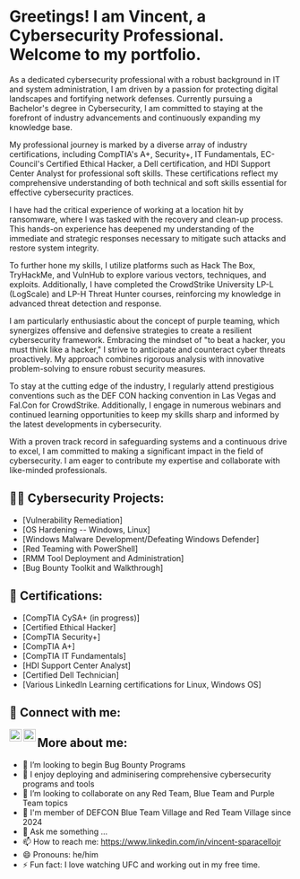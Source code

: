 <h1>Greetings! I am Vincent, a Cybersecurity Professional. Welcome to my portfolio. </h1>

</h2> As a dedicated cybersecurity professional with a robust background in IT and system administration, I am driven by a passion for protecting digital landscapes and fortifying network defenses. Currently pursuing a Bachelor's degree in Cybersecurity, I am committed to staying at the forefront of industry advancements and continuously expanding my knowledge base.

My professional journey is marked by a diverse array of industry certifications, including CompTIA's A+, Security+, IT Fundamentals, EC-Council's Certified Ethical Hacker, a Dell certification, and HDI Support Center Analyst for professional soft skills. These certifications reflect my comprehensive understanding of both technical and soft skills essential for effective cybersecurity practices.

I have had the critical experience of working at a location hit by ransomware, where I was tasked with the recovery and clean-up process. This hands-on experience has deepened my understanding of the immediate and strategic responses necessary to mitigate such attacks and restore system integrity.

To further hone my skills, I utilize platforms such as Hack The Box, TryHackMe, and VulnHub to explore various vectors, techniques, and exploits. Additionally, I have completed the CrowdStrike University LP-L (LogScale) and LP-H Threat Hunter courses, reinforcing my knowledge in advanced threat detection and response.

I am particularly enthusiastic about the concept of purple teaming, which synergizes offensive and defensive strategies to create a resilient cybersecurity framework. Embracing the mindset of "to beat a hacker, you must think like a hacker," I strive to anticipate and counteract cyber threats proactively. My approach combines rigorous analysis with innovative problem-solving to ensure robust security measures.

To stay at the cutting edge of the industry, I regularly attend prestigious conventions such as the DEF CON hacking convention in Las Vegas and Fal.Con for CrowdStrike. Additionally, I engage in numerous webinars and continued learning opportunities to keep my skills sharp and informed by the latest developments in cybersecurity.

With a proven track record in safeguarding systems and a continuous drive to excel, I am committed to making a significant impact in the field of cybersecurity. I am eager to contribute my expertise and collaborate with like-minded professionals. </h2>

<h2>👨‍💻 Cybersecurity Projects:</h2>

  - [Vulnerability Remediation]
  - [OS Hardening -- Windows, Linux]
  - [Windows Malware Development/Defeating Windows Defender]
  - [Red Teaming with PowerShell]
  - [RMM Tool Deployment and Administration]
  - [Bug Bounty Toolkit and Walkthrough]

<h2>📃 Certifications:</h2>

   - [CompTIA CySA+ (in progress)]
   - [Certified Ethical Hacker]
   - [CompTIA Security+]
   - [CompTIA A+]
   - [CompTIA IT Fundamentals]
   - [HDI Support Center Analyst]
   - [Certified Dell Technician]
   - [Various LinkedIn Learning certifications for Linux, Windows OS]
   
    
<h2> 🤳 Connect with me:</h2>

<a href="Coming Soon" target="_blank">
  <img align="left" alt="Coming Soon | YouTube" width="22px" src="https://cdn.jsdelivr.net/npm/simple-icons@v3/icons/youtube.svg" />
</a>
<a href="https://www.linkedin.com/in/vincent-sparacellojr" target="_blank">
  <img align="left" alt="vjsparacello | LinkedIn" width="22px" src="https://cdn.jsdelivr.net/npm/simple-icons@v3/icons/linkedin.svg" />
</a>




<h2> More about me:  </h2>

- 🔭 I’m looking to begin Bug Bounty Programs
- 🌱 I enjoy deploying and adminisering comprehensive cybersecurity programs and tools
- 👯 I’m looking to collaborate on any Red Team, Blue Team and Purple Team topics
- 🤔 I'm member of DEFCON Blue Team Village and Red Team Village since 2024 
- 💬 Ask me something ...
- 📫 How to reach me: https://www.linkedin.com/in/vincent-sparacellojr
- 😄 Pronouns: he/him
- ⚡ Fun fact: I love watching UFC and working out in my free time.   

